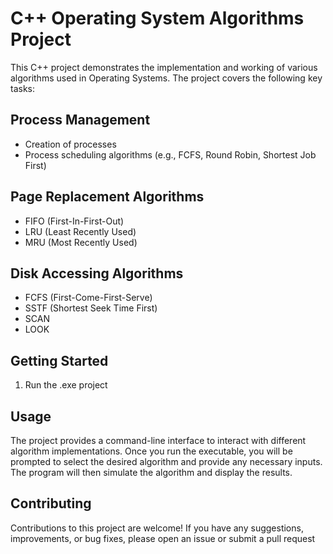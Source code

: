 # C++ Operating System Algorithms Project
This C++ project demonstrates the implementation and working of various algorithms used in
Operating Systems. The project covers the following key tasks:

## Process Management
- Creation of processes
- Process scheduling algorithms (e.g., FCFS, Round Robin, Shortest Job First)

## Page Replacement Algorithms
- FIFO (First-In-First-Out)
- LRU (Least Recently Used)
- MRU (Most Recently Used)

## Disk Accessing Algorithms
- FCFS (First-Come-First-Serve)
- SSTF (Shortest Seek Time First)
- SCAN
- LOOK
  
## Getting Started
1. Run the .exe project
## Usage
The project provides a command-line interface to interact with different algorithm implementations.
Once you run the executable, you will be prompted to select the desired algorithm and provide any
necessary inputs. The program will then simulate the algorithm and display the results.
## Contributing
Contributions to this project are welcome! If you have any suggestions, improvements, or bug fixes,
please open an issue or submit a pull request
